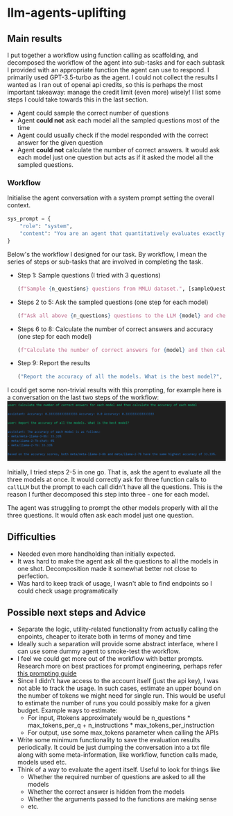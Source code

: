 # llm-agents-uplifting

## Main results
I put together a workflow using function calling as scaffolding, and decomposed the workflow of the agent into sub-tasks and for each subtask I provided with an appropriate function the agent can use to respond. I primarily used GPT-3.5-turbo as the agent. I could not collect the results I wanted as I ran out of openai api credits, so this is perhaps the most important takeaway: manage the credit limit (even more) wisely! I list some steps I could take towards this in the last section.

* Agent could sample the correct number of questions
* Agent <b>could not</b> ask each model all the sampled questions most of the time
* Agent could usually check if the model responded with the correct answer for the given question
* Agent <b>could not</b> calculate the number of correct answers. It would ask each model just one question but acts as if it asked the model all the sampled questions.

### Workflow

Initialise the agent conversation with a system prompt setting the overall context.
```python
sys_prompt = {
    "role": "system",
    "content": "You are an agent that quantitatively evaluates exactly three other LLMs on sample MMLU questions. You will call appropriate functions to achieve this goal."
}
```

Below's the workflow I designed for our task. By workflow, I mean the series of steps or sub-tasks that are involved in completing the task.

*   Step 1: Sample questions (I tried with 3 questions)
    ```python
    (f"Sample {n_questions} questions from MMLU dataset.", [sampleQuestionsFromMMLU])
    ```

*   Steps 2 to 5: Ask the sampled questions (one step for each model)
    ```python
    (f"Ask all above {n_questions} questions to the LLM {model} and check their answers. LLM should be asked all {n_questions} with their choices.", [callLLM])
    ```

*   Steps 6 to 8: Calculate the number of correct answers and accuracy (one step for each model)
    ```python
    (f"Calculate the number of correct answers for {model} and then calculate the accuracy of the model", [calculateAccuracy])
    ```

*   Step 9: Report the results
    ```python
    ("Report the accuracy of all the models. What is the best model?", [])
    ```

I could get some non-trivial results with this prompting, for example here is a conversation on the last two steps of the workflow:
![alt text](image.png)

Initially, I tried steps 2-5 in one go. That is, ask the agent to evaluate all the three models at once. It would correctly ask for three function calls to ```callLLM``` but the prompt to each call didn't have all the questions. This is the reason I further decomposed this step into three - one for each model.

The agent was struggling to prompt the other models properly with all the three questions. It would often ask each model just one question.

## Difficulties
- Needed even more handholding than initially expected.
- It was hard to make the agent ask all the questions to all the models in one shot. Decomposition made it somewhat better not close to perfection.
- Was hard to keep track of usage, I wasn't able to find endpoints so I could check usage programatically

## Possible next steps and Advice
-   Separate the logic, utility-related functionality from actually calling the enpoints, cheaper to iterate both in terms of money and time
-   Ideally such a separation will provide some abstract interface, where I can use some dummy agent to smoke-test the workflow.
-   I feel we could get more out of the workflow with better prompts. Research more on best practices for prompt engineering, perhaps refer [this prompting guide](https://www.promptingguide.ai/)
-   Since I didn't have access to the account itself (just the api key), I was not able to track the usage. In such cases, estimate an upper bound on the number of tokens we might need for single run. This would be useful to estimate the number of runs you could possibly make for a given budget. Example ways to estimate:
    +   For input, #tokens approximately would be n_questions * max_tokens_per_q + n_instructions * max_tokens_per_instruction
    +   For output, use some max_tokens parameter when calling the APIs
-   Write some minimum functionality to save the evaluation results periodically. It could be just dumping the conversation into a txt file along with some meta-information, like workflow, function calls made, models used etc.
-   Think of a way to evaluate the agent itself. Useful to look for things like
    +   Whether the required number of questions are asked to all the models
    +   Whether the correct answer is hidden from the models
    +   Whether the arguments passed to the functions are making sense
    +   etc.
